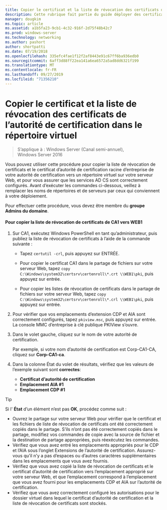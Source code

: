 ```yaml
---
title: Copier le certificat et la liste de révocation des certificats de l’autorité de certification dans le répertoire virtuel
description: Cette rubrique fait partie du guide déployer des certificats de serveur pour les déploiements sans fil et câblés 802.1 X.
manager: dougkim
ms.topic: article
ms.assetid: a1b5fa23-9cb1-4c32-916f-2d75f48b42c7
ms.prod: windows-server
ms.technology: networking
ms.author: pashort
author: shortpatti
ms.date: 07/19/2018
ms.openlocfilehash: 335efc4fae1f12f2af8443e91c67ff6ba936edb0
ms.sourcegitcommit: 6aff3d88ff22ea141a6ea6572a5ad8dd6321f199
ms.translationtype: MT
ms.contentlocale: fr-FR
ms.lasthandoff: 09/27/2019
ms.locfileid: "71356210"
---
```

# <a name="copy-the-ca-certificate-and-crl-to-the-virtual-directory"></a>Copier le certificat et la liste de révocation des certificats de l’autorité de certification dans le répertoire virtuel

>S’applique à : Windows Server (Canal semi-annuel), Windows Server 2016

Vous pouvez utiliser cette procédure pour copier la liste de révocation de certificats et le certificat d’autorité de certification racine d’entreprise de votre autorité de certification vers un répertoire virtuel sur votre serveur Web, et pour vous assurer que les services AD CS sont correctement configurés. Avant d’exécuter les commandes ci-dessous, veillez à remplacer les noms de répertoires et de serveurs par ceux qui conviennent à votre déploiement.  
  
Pour effectuer cette procédure, vous devez être membre du **groupe Admins du domaine**.  
  
#### <a name="to-copy-the-certificate-revocation-list-from-ca1-to-web1"></a>Pour copier la liste de révocation de certificats de CA1 vers WEB1  
  
1.  Sur CA1, exécutez Windows PowerShell en tant qu’administrateur, puis publiez la liste de révocation de certificats à l’aide de la commande suivante :  
  
    - Tapez `certutil -crl`, puis appuyez sur ENTRÉE.  

    - Pour copier le certificat CA1 dans le partage de fichiers sur votre serveur Web, tapez `copy C:\Windows\system32\certsrv\certenroll\*.crt \\WEB1\pki`, puis appuyez sur entrée.  
    
    - Pour copier les listes de révocation de certificats dans le partage de fichiers sur votre serveur Web, tapez `copy C:\Windows\system32\certsrv\certenroll\*.crl \\WEB1\pki`, puis appuyez sur entrée.  
  
2.  Pour vérifier que vos emplacements d’extension CDP et AIA sont correctement configurés, tapez `pkiview.msc`, puis appuyez sur entrée. La console MMC d’entreprise à clé publique PKIView s’ouvre.  
  
3.  Dans le volet gauche, cliquez sur le nom de votre autorité de certification.<p>Par exemple, si votre nom d’autorité de certification est Corp-CA1-CA, cliquez sur **Corp-CA1-ca**. 

4. Dans la colonne État du volet de résultats, vérifiez que les valeurs de l’exemple suivant sont **correctes**:

    - **Certificat d’autorité de certification**
    - **Emplacement AIA #1**
    - **Emplacement CDP #1**   
  
  
> [!TIP]  
> Si l' **État** d’un élément n’est pas **OK**, procédez comme suit :  
> -   Ouvrez le partage sur votre serveur Web pour vérifier que le certificat et les fichiers de liste de révocation de certificats ont été correctement copiés dans le partage. S’ils n’ont pas été correctement copiés dans le partage, modifiez vos commandes de copie avec la source de fichier et la destination de partage appropriées, puis réexécutez les commandes.  
> -   Vérifiez que vous avez entré les emplacements appropriés pour le CDP et l’AIA sous l’onglet Extensions de l’autorité de certification. Assurez-vous qu’il n’y a pas d’espaces ou d’autres caractères supplémentaires dans les emplacements que vous avez fournis.  
> -   Vérifiez que vous avez copié la liste de révocation de certificats et le certificat d’autorité de certification vers l’emplacement approprié sur votre serveur Web, et que l’emplacement correspond à l’emplacement que vous avez fourni pour les emplacements CDP et AIA sur l’autorité de certification.  
> -   Vérifiez que vous avez correctement configuré les autorisations pour le dossier virtuel dans lequel le certificat d’autorité de certification et la liste de révocation de certificats sont stockés.  
  


